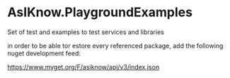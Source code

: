 # AsIKnow.PlaygroundExamples

Set of test and examples to test services and libraries

in order to be able tor estore every referenced package, add the following nuget development feed:

https://www.myget.org/F/asiknow/api/v3/index.json

